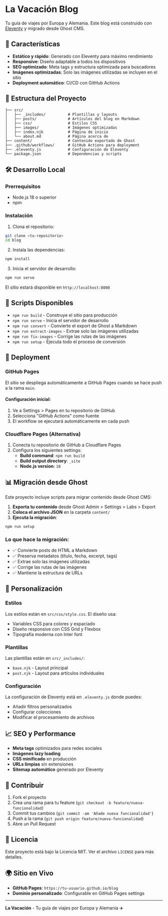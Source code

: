 # La Vacación Blog

Tu guía de viajes por Europa y Alemania. Este blog está construido con [Eleventy](https://www.11ty.dev/) y migrado desde Ghost CMS.

## 🚀 Características

- **Estático y rápido**: Generado con Eleventy para máximo rendimiento
- **Responsive**: Diseño adaptable a todos los dispositivos
- **SEO optimizado**: Meta tags y estructura optimizada para buscadores
- **Imágenes optimizadas**: Solo las imágenes utilizadas se incluyen en el sitio
- **Deployment automático**: CI/CD con GitHub Actions

## 📁 Estructura del Proyecto

```
├── src/
│   ├── _includes/          # Plantillas y layouts
│   ├── posts/              # Artículos del blog en Markdown
│   ├── css/                # Estilos CSS
│   ├── images/             # Imágenes optimizadas
│   ├── index.njk           # Página de inicio
│   └── about.md            # Página acerca de
├── content/                # Contenido exportado de Ghost
├── .github/workflows/      # GitHub Actions para deployment
├── .eleventy.js            # Configuración de Eleventy
└── package.json            # Dependencias y scripts
```

## 🛠️ Desarrollo Local

### Prerrequisitos

- Node.js 18 o superior
- npm

### Instalación

1. Clona el repositorio:
```bash
git clone <tu-repositorio>
cd blog
```

2. Instala las dependencias:
```bash
npm install
```

3. Inicia el servidor de desarrollo:
```bash
npm run serve
```

El sitio estará disponible en `http://localhost:8080`

## 📝 Scripts Disponibles

- `npm run build` - Construye el sitio para producción
- `npm run serve` - Inicia el servidor de desarrollo
- `npm run convert` - Convierte el export de Ghost a Markdown
- `npm run extract-images` - Extrae solo las imágenes utilizadas
- `npm run fix-images` - Corrige las rutas de las imágenes
- `npm run setup` - Ejecuta todo el proceso de conversión

## 🚀 Deployment

### GitHub Pages

El sitio se despliega automáticamente a GitHub Pages cuando se hace push a la rama `main`.

#### Configuración inicial:

1. Ve a Settings > Pages en tu repositorio de GitHub
2. Selecciona "GitHub Actions" como fuente
3. El workflow se ejecutará automáticamente en cada push

### Cloudflare Pages (Alternativa)

1. Conecta tu repositorio de GitHub a Cloudflare Pages
2. Configura los siguientes settings:
   - **Build command**: `npm run build`
   - **Build output directory**: `_site`
   - **Node.js version**: `18`

## 📊 Migración desde Ghost

Este proyecto incluye scripts para migrar contenido desde Ghost CMS:

1. **Exporta tu contenido** desde Ghost Admin > Settings > Labs > Export
2. **Coloca el archivo JSON** en la carpeta `content/`
3. **Ejecuta la migración**:
```bash
npm run setup
```

### Lo que hace la migración:

- ✅ Convierte posts de HTML a Markdown
- ✅ Preserva metadatos (título, fecha, excerpt, tags)
- ✅ Extrae solo las imágenes utilizadas
- ✅ Corrige las rutas de las imágenes
- ✅ Mantiene la estructura de URLs

## 🎨 Personalización

### Estilos

Los estilos están en `src/css/style.css`. El diseño usa:
- Variables CSS para colores y espaciado
- Diseño responsive con CSS Grid y Flexbox
- Tipografía moderna con Inter font

### Plantillas

Las plantillas están en `src/_includes/`:
- `base.njk` - Layout principal
- `post.njk` - Layout para artículos individuales

### Configuración

La configuración de Eleventy está en `.eleventy.js` donde puedes:
- Añadir filtros personalizados
- Configurar colecciones
- Modificar el procesamiento de archivos

## 📈 SEO y Performance

- **Meta tags** optimizados para redes sociales
- **Imágenes lazy loading**
- **CSS minificado** en producción
- **URLs limpias** sin extensiones
- **Sitemap automático** generado por Eleventy

## 🤝 Contribuir

1. Fork el proyecto
2. Crea una rama para tu feature (`git checkout -b feature/nueva-funcionalidad`)
3. Commit tus cambios (`git commit -am 'Añade nueva funcionalidad'`)
4. Push a la rama (`git push origin feature/nueva-funcionalidad`)
5. Abre un Pull Request

## 📄 Licencia

Este proyecto está bajo la Licencia MIT. Ver el archivo `LICENSE` para más detalles.

## 🌍 Sitio en Vivo

- **GitHub Pages**: `https://tu-usuario.github.io/blog`
- **Dominio personalizado**: Configurable en GitHub Pages settings

---

**La Vacación** - Tu guía de viajes por Europa y Alemania ✈️ 